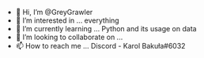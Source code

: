 - 👋 Hi, I’m @GreyGrawler
- 👀 I’m interested in ... everything
- 🌱 I’m currently learning ... Python and its usage on data
- 💞️ I’m looking to collaborate on ...
- 📫 How to reach me ... Discord - Karol Bakuła#6032

<!---
GreyGrawler/GreyGrawler is a ✨ special ✨ repository because its `README.md` (this file) appears on your GitHub profile.
You can click the Preview link to take a look at your changes.
--->
